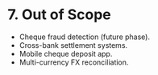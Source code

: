 # 7. Out of Scope
- Cheque fraud detection (future phase).
- Cross-bank settlement systems.
- Mobile cheque deposit app.
- Multi-currency FX reconciliation.
